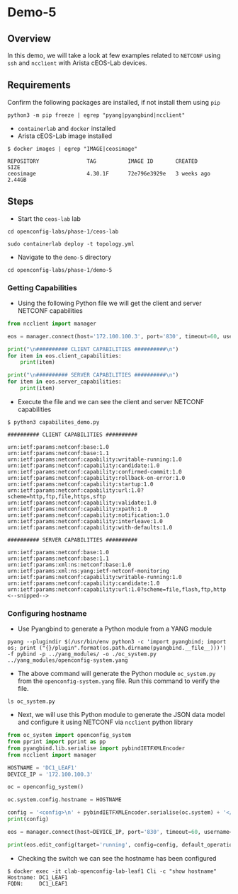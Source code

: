# Demo-5

## Overview

In this demo, we will take a look at few examples related to `NETCONF` using `ssh` and `ncclient` with Arista cEOS-Lab devices.

## Requirements

Confirm the following packages are installed, if not install them using `pip`

```shell
python3 -m pip freeze | egrep "pyang|pyangbind|ncclient"
```

* `containerlab` and `docker` installed
* Arista cEOS-Lab image installed

```shell
$ docker images | egrep "IMAGE|ceosimage"

REPOSITORY               TAG          IMAGE ID       CREATED         SIZE
ceosimage                4.30.1F      72e796e3929e   3 weeks ago     2.44GB
```

## Steps

* Start the `ceos-lab` lab

```shell
cd openconfig-labs/phase-1/ceos-lab

sudo containerlab deploy -t topology.yml
```

* Navigate to the `demo-5` directory

```shell
cd openconfig-labs/phase-1/demo-5
```

### Getting Capabilities

* Using the following Python file we will get the client and server NETCONF capabilities

```python
from ncclient import manager

eos = manager.connect(host='172.100.100.3', port='830', timeout=60, username='admin', password='admin', hostkey_verify=False)

print("\n########## CLIENT CAPABILITIES ##########\n")
for item in eos.client_capabilities:
    print(item)

print("\n########## SERVER CAPABILITIES ##########\n")
for item in eos.server_capabilities:
    print(item)
```

* Execute the file and we can see the client and server NETCONF capabilities

```shell
$ python3 capabilites_demo.py

########## CLIENT CAPABILITIES ##########

urn:ietf:params:netconf:base:1.0
urn:ietf:params:netconf:base:1.1
urn:ietf:params:netconf:capability:writable-running:1.0
urn:ietf:params:netconf:capability:candidate:1.0
urn:ietf:params:netconf:capability:confirmed-commit:1.0
urn:ietf:params:netconf:capability:rollback-on-error:1.0
urn:ietf:params:netconf:capability:startup:1.0
urn:ietf:params:netconf:capability:url:1.0?scheme=http,ftp,file,https,sftp
urn:ietf:params:netconf:capability:validate:1.0
urn:ietf:params:netconf:capability:xpath:1.0
urn:ietf:params:netconf:capability:notification:1.0
urn:ietf:params:netconf:capability:interleave:1.0
urn:ietf:params:netconf:capability:with-defaults:1.0

########## SERVER CAPABILITIES ##########

urn:ietf:params:netconf:base:1.0
urn:ietf:params:netconf:base:1.1
urn:ietf:params:xml:ns:netconf:base:1.0
urn:ietf:params:xml:ns:yang:ietf-netconf-monitoring
urn:ietf:params:netconf:capability:writable-running:1.0
urn:ietf:params:netconf:capability:candidate:1.0
urn:ietf:params:netconf:capability:url:1.0?scheme=file,flash,ftp,http
<--snipped-->
```

### Configuring hostname

* Use Pyangbind to generate a Python module from a YANG module

```shell
pyang --plugindir $(/usr/bin/env python3 -c 'import pyangbind; import os; print ("{}/plugin".format(os.path.dirname(pyangbind.__file__)))') -f pybind -p ../yang_modules/ -o ./oc_system.py ../yang_modules/openconfig-system.yang
```

* The above command will generate the Python module `oc_system.py` from the `openconfig-system.yang` file. Run this command to verify the file.

```shell
ls oc_system.py
```

* Next, we will use this Python module to generate the JSON data model and configure it using NETCONF via `ncclient` python library

```python
from oc_system import openconfig_system
from pprint import pprint as pp
from pyangbind.lib.serialise import pybindIETFXMLEncoder
from ncclient import manager

HOSTNAME = 'DC1_LEAF1'
DEVICE_IP = '172.100.100.3'

oc = openconfig_system()

oc.system.config.hostname = HOSTNAME

config = '<config>\n' + pybindIETFXMLEncoder.serialise(oc.system) + '</config>\n'
print(config)

eos = manager.connect(host=DEVICE_IP, port='830', timeout=60, username='admin', password='admin', hostkey_verify=False)

print(eos.edit_config(target='running', config=config, default_operation='merge'))
```

* Checking the switch we can see the hostname has been configured

```shell
$ docker exec -it clab-openconfig-lab-leaf1 Cli -c "show hostname"
Hostname: DC1_LEAF1
FQDN:     DC1_LEAF1
```
